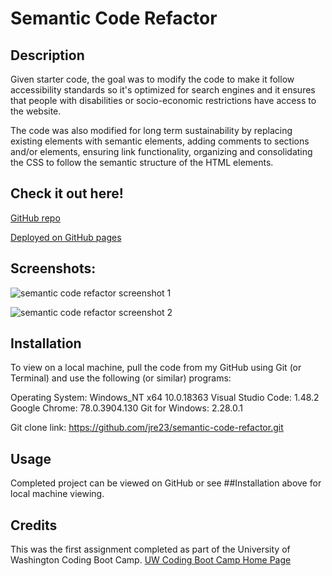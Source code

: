 # Semantic Code Refactor

## Description

Given starter code, the goal was to modify the code to make it follow accessibility standards so it's optimized for search engines and it ensures that people with disabilities or socio-economic restrictions have access to the website.

The code was also modified for long term sustainability by replacing existing elements with semantic elements, adding comments to sections and/or elements, ensuring link functionality, organizing and consolidating the CSS to follow the semantic structure of the HTML elements.

## Check it out here! 

[GitHub repo](https://github.com/jre23/semantic-code-refactor)

[Deployed on GitHub pages](https://jre23.github.io/semantic-code-refactor)

## Screenshots:

![semantic code refactor screenshot 1](https://user-images.githubusercontent.com/69170823/95828849-530a5a00-0cea-11eb-8a4a-0098ea67fe32.png)

![semantic code refactor screenshot 2](https://user-images.githubusercontent.com/69170823/95828964-7a612700-0cea-11eb-93c3-abdb084a08e1.png)

## Installation

To view on a local machine, pull the code from my GitHub using Git (or Terminal) and use the following (or similar) programs:

Operating System: Windows_NT x64 10.0.18363
Visual Studio Code: 1.48.2
Google Chrome: 78.0.3904.130
Git for Windows: 2.28.0.1

Git clone link: https://github.com/jre23/semantic-code-refactor.git

## Usage

Completed project can be viewed on GitHub or see ##Installation above for local machine viewing.

## Credits

This was the first assignment completed as part of the University of Washington Coding Boot Camp. [UW Coding Boot Camp Home Page](https://bootcamp.uw.edu/coding/)
